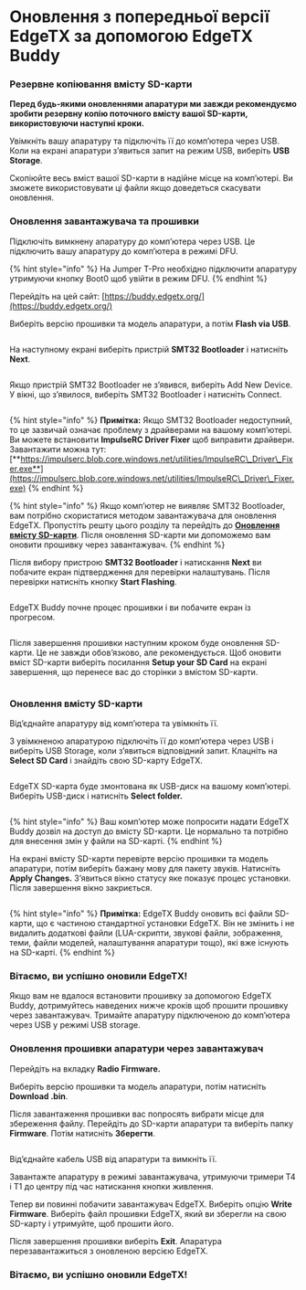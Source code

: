 # Оновлення з попередньої версії EdgeTX за допомогою EdgeTX Buddy

### Резервне копіювання вмісту SD-карти

**Перед будь-якими оновленнями апаратури ми завжди рекомендуємо зробити резервну копію поточного вмісту вашої SD-карти, використовуючи наступні кроки.**&#x20;

Увімкніть вашу апаратуру та підключіть її до комп’ютера через USB. Коли на екрані апаратури з’явиться запит на режим USB, виберіть **USB Storage**.&#x20;

Скопіюйте весь вміст вашої SD-карти в надійне місце на комп’ютері. Ви зможете використовувати ці файли якщо доведеться скасувати оновлення.

### Оновлення завантажувача та прошивки

Підключіть вимкнену апаратуру до комп’ютера через USB. Це підключить вашу апаратуру до комп’ютера в режимі DFU.

{% hint style="info" %}
На Jumper T-Pro необхідно підключити апаратуру утримуючи кнопку Boot0 щоб увійти в режим DFU.
{% endhint %}

Перейдіть на цей сайт: [https://buddy.edgetx.org/](https://buddy.edgetx.org/)

Виберіть версію прошивки та модель апаратури, а потім **Flash via USB**.

<figure><img src="../.gitbook/assets/update2.png" alt=""><figcaption></figcaption></figure>

На наступному екрані виберіть пристрій **SMT32 Bootloader** і натисніть **Next**.

<figure><img src="../.gitbook/assets/update3.png" alt=""><figcaption></figcaption></figure>



Якщо пристрій SMT32 Bootloader не з’явився, виберіть Add New Device. У вікні, що з’явилося, виберіть SMT32 Bootloader і натисніть Connect.

<figure><img src="../.gitbook/assets/update4.png" alt=""><figcaption></figcaption></figure>

{% hint style="info" %}
**Примітка:** Якщо SMT32 Bootloader недоступний, то це зазвичай означає проблему з драйверами на вашому комп’ютері. Ви можете встановити **ImpulseRC Driver Fixer** щоб виправити драйвери. Завантажити можна тут: [**https://impulserc.blob.core.windows.net/utilities/ImpulseRC\_Driver\_Fixer.exe**](https://impulserc.blob.core.windows.net/utilities/ImpulseRC\_Driver\_Fixer.exe)
{% endhint %}

{% hint style="info" %}
Якщо комп’ютер не виявляє SMT32 Bootloader, вам потрібно скористатися методом завантажувача для оновлення EdgeTX. Пропустіть решту цього розділу та перейдіть до [**Оновлення вмісту SD-карти**](update-from-opentx-to-edgetx-1.md#update-sd-card-contents). Після оновлення SD-карти ми допоможемо вам оновити прошивку через завантажувач.
{% endhint %}

Після вибору пристрою **SMT32 Bootloader** і натискання **Next** ви побачите екран підтвердження для перевірки налаштувань. Після перевірки натисніть кнопку **Start Flashing**.

<figure><img src="../.gitbook/assets/update5.png" alt=""><figcaption></figcaption></figure>

EdgeTX Buddy почне процес прошивки і ви побачите екран із прогресом.

<figure><img src="../.gitbook/assets/update6.png" alt=""><figcaption></figcaption></figure>

Після завершення прошивки наступним кроком буде оновлення SD-карти. Це не завжди обов’язково, але рекомендується. Щоб оновити вміст SD-карти виберіть посилання **Setup your SD Card** на екрані завершення, що перенесе вас до сторінки з вмістом SD-карти.&#x20;

<figure><img src="../.gitbook/assets/update7.png" alt=""><figcaption></figcaption></figure>

### Оновлення вмісту SD-карти

Від’єднайте апаратуру від комп’ютера та увімкніть її.&#x20;

З увімкненою апаратурою підключіть її до комп’ютера через USB і виберіть USB Storage, коли з’явиться відповідний запит. Клацніть на **Select SD Card** і знайдіть свою SD-карту EdgeTX.&#x20;

<figure><img src="../.gitbook/assets/update8.png" alt=""><figcaption></figcaption></figure>

EdgeTX SD-карта буде змонтована як USB-диск на вашому комп’ютері. Виберіть USB-диск і натисніть **Select folder.**

<figure><img src="../.gitbook/assets/update9.png" alt=""><figcaption></figcaption></figure>

{% hint style="info" %}
Ваш комп’ютер може попросити надати EdgeTX Buddy дозвіл на доступ до вмісту SD-карти. Це нормально та потрібно для внесення змін у файли на SD-карті.
{% endhint %}

На екрані вмісту SD-карти перевірте версію прошивки та модель апаратури, потім виберіть бажану мову для пакету звуків. Натисніть **Apply Changes.** З’явиться вікно статусу яке показує процес установки. Після завершення вікно закриється.

<figure><img src="../.gitbook/assets/update10.png" alt=""><figcaption></figcaption></figure>

{% hint style="info" %}
**Примітка:** EdgeTX Buddy оновить всі файли SD-карти, що є частиною стандартної установки EdgeTX. Він не змінить і не видалить додаткові файли (LUA-скрипти, звукові файли, зображення, теми, файли моделей, налаштування апаратури тощо), які вже існують на SD-карті.&#x20;
{% endhint %}

### Вітаємо, ви успішно оновили EdgeTX!

Якщо вам не вдалося встановити прошивку за допомогою EdgeTX Buddy, дотримуйтесь наведених нижче кроків щоб прошити прошивку через завантажувач. Тримайте апаратуру підключеною до комп’ютера через USB у режимі USB storage.

### Оновлення прошивки апаратури через завантажувач

Перейдіть на вкладку **Radio Firmware.**

Виберіть версію прошивки та модель апаратури, потім натисніть **Download .bin**.

Після завантаження прошивки вас попросять вибрати місце для збереження файлу. Перейдіть до SD-карти апаратури та виберіть папку **Firmware**. Потім натисніть **Зберегти**.&#x20;

<figure><img src="../.gitbook/assets/update15.png" alt=""><figcaption></figcaption></figure>

Від’єднайте кабель USB від апаратури та вимкніть її.

Завантажте апаратуру в режимі завантажувача, утримуючи тримери T4 і T1 до центру під час натискання кнопки живлення.

Тепер ви повинні побачити завантажувач EdgeTX. Виберіть опцію **Write Firmware**. Виберіть файл прошивки EdgeTX, який ви зберегли на свою SD-карту і утримуйте, щоб прошити його.

Після завершення прошивки виберіть **Exit**. Апаратура перезавантажиться з оновленою версією EdgeTX.

### Вітаємо, ви успішно оновили EdgeTX!



